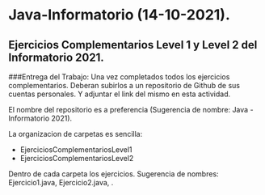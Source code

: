# Java-Informatorio (14-10-2021).


## Ejercicios Complementarios Level 1 y Level 2 del Informatorio 2021.

###Entrega del Trabajo: 
Una vez completados todos los ejercicios complementarios. Deberan subirlos a un repositorio de Github de sus cuentas personales. Y adjuntar el link del mismo en esta actividad.

El nombre del repositorio es a preferencia (Sugerencia de nombre: Java - Informatorio 2021).

La organizacion de carpetas es sencilla:
- EjerciciosComplementariosLevel1
- EjerciciosComplementariosLevel2

Dentro de cada carpeta los ejercicios. Sugerencia de nombres: Ejercicio1.java, Ejercicio2.java, .
